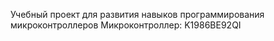 Учебный проект для развития навыков программирования микроконтроллеров
Микроконтроллер: K1986BE92QI
